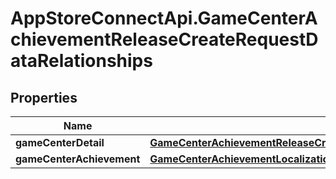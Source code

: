 # AppStoreConnectApi.GameCenterAchievementReleaseCreateRequestDataRelationships

## Properties

Name | Type | Description | Notes
------------ | ------------- | ------------- | -------------
**gameCenterDetail** | [**GameCenterAchievementReleaseCreateRequestDataRelationshipsGameCenterDetail**](GameCenterAchievementReleaseCreateRequestDataRelationshipsGameCenterDetail.md) |  | 
**gameCenterAchievement** | [**GameCenterAchievementLocalizationCreateRequestDataRelationshipsGameCenterAchievement**](GameCenterAchievementLocalizationCreateRequestDataRelationshipsGameCenterAchievement.md) |  | 


